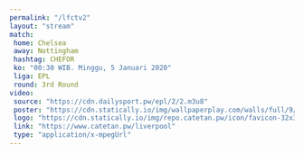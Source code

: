 ```yaml
---
permalink: "/lfctv2"
layout: "stream"
match:
 home: Chelsea
 away: Nottingham
 hashtag: CHEFOR
 ko: "00:30 WIB. Minggu, 5 Januari 2020"
 liga: EPL
 round: 3rd Round
video:
 source: "https://cdn.dailysport.pw/epl/2/2.m3u8"
 poster: "https://cdn.statically.io/img/wallpaperplay.com/walls/full/9/f/e/324276.jpg?w=720&quality=60&format=webp"
 logo: "https://cdn.statically.io/img/repo.catetan.pw/icon/favicon-32x32.png"
 link: "https://www.catetan.pw/liverpool"
 type: "application/x-mpegUrl"
---
```

